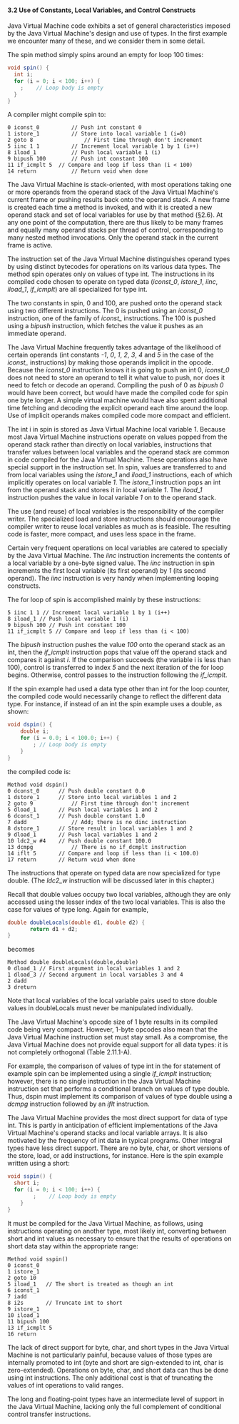 #### 3.2 **Use of Constants, Local Variables, and Control Constructs** 

Java Virtual Machine code exhibits a set of general characteristics imposed by the Java Virtual Machine's design and use of types. In the first example we encounter many of these, and we consider them in some detail. 

The spin method simply spins around an empty for loop 100 times: 

```java
void spin() {
  int i;
  for (i = 0; i < 100; i++) {
    ;    // Loop body is empty
  }
}
```

A compiler might compile spin to: 

```shell
0 iconst_0 			// Push int constant 0
1 istore_1 			// Store into local variable 1 (i=0)
2 goto 8 				// First time through don't increment
5 iinc 1 1 			// Increment local variable 1 by 1 (i++)
8 iload_1 			// Push local variable 1 (i)
9 bipush 100 		// Push int constant 100
11 if_icmplt 5 	// Compare and loop if less than (i < 100)
14 return 			// Return void when done
```

The Java Virtual Machine is stack-oriented, with most operations taking one or more operands from the operand stack of the Java Virtual Machine's current frame or pushing results back onto the operand stack. A new frame is created each time a method is invoked, and with it is created a new operand stack and set of local variables for use by that method (§2.6). At any one point of the computation, there are thus likely to be many frames and equally many operand stacks per thread of control, corresponding to many nested method invocations. Only the operand stack in the current frame is active. 

The instruction set of the Java Virtual Machine distinguishes operand types by using distinct bytecodes for operations on its various data types. The method spin operates only on values of type int. The instructions in its compiled code chosen to operate on typed data (*iconst_0*, *istore_1*, *iinc*, *iload_1*, *if_icmplt*) are all specialized for type int. 

The two constants in spin, 0 and 100, are pushed onto the operand stack using two different instructions. The 0 is pushed using an *iconst_0* instruction, one of the family of *iconst_* instructions. The 100 is pushed using a *bipush* instruction, which fetches the value it pushes as an immediate operand. 

The Java Virtual Machine frequently takes advantage of the likelihood of certain operands (int constants *-1*, *0*, *1*, *2*, *3*, *4* and *5* in the case of the *iconst_* instructions) by making those operands implicit in the opcode. Because the *iconst_0* instruction knows it is going to push an int 0, *iconst_0* does not need to store an operand to tell it what value to push, nor does it need to fetch or decode an operand. Compiling the push of 0 as *bipush 0* would have been correct, but would have made the compiled code for spin one byte longer. A simple virtual machine would have also spent additional time fetching and decoding the explicit operand each time around the loop. Use of implicit operands makes compiled code more compact and efficient. 

The int i in spin is stored as Java Virtual Machine local variable *1*. Because most Java Virtual Machine instructions operate on values popped from the operand stack rather than directly on local variables, instructions that transfer values between local variables and the operand stack are common in code compiled for the Java Virtual Machine. These operations also have special support in the instruction set. In spin, values are transferred to and from local variables using the *istore_1* and *iload_1* instructions, each of which implicitly operates on local variable *1*. The *istore_1* instruction pops an int from the operand stack and stores it in local variable *1*. The *iload_1* instruction pushes the value in local variable *1* on to the operand stack. 

The use (and reuse) of local variables is the responsibility of the compiler writer. The specialized load and store instructions should encourage the compiler writer to reuse local variables as much as is feasible. The resulting code is faster, more compact, and uses less space in the frame. 

Certain very frequent operations on local variables are catered to specially by the Java Virtual Machine. The *iinc* instruction increments the contents of a local variable by a one-byte signed value. The *iinc* instruction in spin increments the first local variable (its first operand) by *1* (its second operand). The *iinc* instruction is very handy when implementing looping constructs. 

The for loop of spin is accomplished mainly by these instructions: 

```
5 iinc 1 1 // Increment local variable 1 by 1 (i++)
8 iload_1 // Push local variable 1 (i)
9 bipush 100 // Push int constant 100
11 if_icmplt 5 // Compare and loop if less than (i < 100)
```

The *bipush* instruction pushes the value *100* onto the operand stack as an int, then the *if_icmplt* instruction pops that value off the operand stack and compares it against *i*. If the comparison succeeds (the variable i is less than 100), control is transferred to index *5* and the next iteration of the for loop begins. Otherwise, control passes to the instruction following the *if_icmplt*. 

If the spin example had used a data type other than int for the loop counter, the compiled code would necessarily change to reflect the different data type. For instance, if instead of an int the spin example uses a double, as shown: 

```java
void dspin() {
	double i;
	for (i = 0.0; i < 100.0; i++) { 
		; // Loop body is empty
	} 
}
```

the compiled code is: 

```
Method void dspin()
0 dconst_0 		// Push double constant 0.0
1 dstore_1 		// Store into local variables 1 and 2
2 goto 9 			// First time through don't increment
5 dload_1 		// Push local variables 1 and 2
6 dconst_1 		// Push double constant 1.0
7 dadd 				// Add; there is no dinc instruction
8 dstore_1		// Store result in local variables 1 and 2
9 dload_1 		// Push local variables 1 and 2
10 ldc2_w #4 	// Push double constant 100.0
13 dcmpg 			// There is no if_dcmplt instruction
14 iflt 5 		// Compare and loop if less than (i < 100.0)
17 return 		// Return void when done
```

The instructions that operate on typed data are now specialized for type double. (The *ldc2_w* instruction will be discussed later in this chapter.) 

Recall that double values occupy two local variables, although they are only accessed using the lesser index of the two local variables. This is also the case for values of type long. Again for example, 

```java
double doubleLocals(double d1, double d2) {
       return d1 + d2;
}
```

becomes 

```
Method double doubleLocals(double,double)
0 dload_1 // First argument in local variables 1 and 2
1 dload_3 // Second argument in local variables 3 and 4
2 dadd
3 dreturn
```

Note that local variables of the local variable pairs used to store double values in doubleLocals must never be manipulated individually. 

The Java Virtual Machine's opcode size of 1 byte results in its compiled code being very compact. However, 1-byte opcodes also mean that the Java Virtual Machine instruction set must stay small. As a compromise, the Java Virtual Machine does not provide equal support for all data types: it is not completely orthogonal (Table 2.11.1-A). 

For example, the comparison of values of type int in the for statement of example spin can be implemented using a single *if_icmplt* instruction; however, there is no single instruction in the Java Virtual Machine instruction set that performs a conditional branch on values of type double. Thus, dspin must implement its comparison of values of type double using a *dcmpg* instruction followed by an *iflt* instruction. 

The Java Virtual Machine provides the most direct support for data of type int. This is partly in anticipation of efficient implementations of the Java Virtual Machine's operand stacks and local variable arrays. It is also motivated by the frequency of int data in typical programs. Other integral types have less direct support. There are no byte, char, or short versions of the store, load, or add instructions, for instance. Here is the spin example written using a short: 

```java
void sspin() {
  short i;
  for (i = 0; i < 100; i++) {
		;    // Loop body is empty
	}
}
```

It must be compiled for the Java Virtual Machine, as follows, using instructions operating on another type, most likely int, converting between short and int values as necessary to ensure that the results of operations on short data stay within the appropriate range: 

```
Method void sspin()
0 iconst_0
1 istore_1
2 goto 10
5 iload_1 	// The short is treated as though an int
6 iconst_1
7 iadd
8 i2s       // Truncate int to short
9 istore_1
10 iload_1
11 bipush 100 
13 if_icmplt 5 
16 return
```

The lack of direct support for byte, char, and short types in the Java Virtual Machine is not particularly painful, because values of those types are internally promoted to int (byte and short are sign-extended to int, char is zero-extended). Operations on byte, char, and short data can thus be done using int instructions. The only additional cost is that of truncating the values of int operations to valid ranges. 

The long and floating-point types have an intermediate level of support in the Java Virtual Machine, lacking only the full complement of conditional control transfer instructions. 